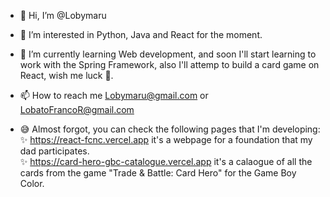 - 👋 Hi, I’m @Lobymaru
- 👀 I’m interested in Python, Java and React for the moment.
- 🌱 I’m currently learning Web development, and soon I'll start learning to work with the Spring Framework, also I'll attemp to build a card game on React, wish me luck 🤞.
- 📫 How to reach me Lobymaru@gmail.com or LobatoFrancoR@gmail.com

- 😅 Almost forgot, you can check the following pages that I'm developing:
    <br/>✨ https://react-fcnc.vercel.app it's a webpage for a foundation that my dad participates.
    <br/>✨ https://card-hero-gbc-catalogue.vercel.app it's a calaogue of all the cards from the game "Trade & Battle: Card Hero" for the Game Boy Color.
